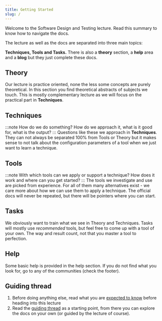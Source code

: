 ```yaml
---
title: Getting Started
slug: /
---
```


Welcome to the Software Design and Testing lecture. Read this summary to know how to navigate the docs.

The lecture as well as the docs are separated into three main topics:

**Techniques, Tools and Tasks.** There is also a **theory** section, a **help** area and a **blog** but they just complete these docs.

## Theory
Our lecture is practice oriented, none the less some concepts are purely theoretical. In this section you find theoretical abstracts of subjects we touch. This is mostly complementary lecture as we will focus on the practical part in **Techniques**.

## Techniques
:::note
How do we do something? How do we approach it, what is it good for, what is the output?
:::
Questions like these we approach in **Techniques**. They can not always be separated 100% from Tools or Theory but it makes sense to not talk about the configuration parameters of a tool when we just want to learn a technique.

## Tools
:::note
With which tools can we apply or support a technique? How does it work and where can you get started?
:::
The tools we investigate and use are picked from experience. For all of them many alternatives exist - we care more about how we can use them to apply a technique.
The official docs will never be repeated, but there will be pointers where you can start.

## Tasks
We obviously want to train what we see in Theory and Techniques. Tasks will mostly use _recommended_ tools, but feel free to come up with a tool of your own. The way and result count, not that you master a tool to perfection.

## Help
Some basic help is provided in the help section. If you do not find what you look for, go to any of the communities (check the footer).

## Guiding thread
1. Before doing anything else, read what you are [expected to know](expectations) before heading into this lecture
2. Read the [guiding thread](guiding-thread) as a starting point, from there you can explore the docs on your own (or guided by the lecture of course).